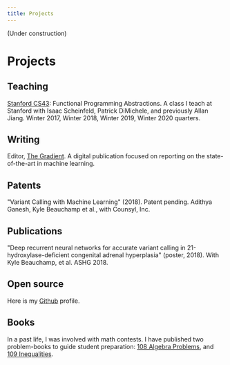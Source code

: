 ```yaml
---
title: Projects
---
```


(Under construction)

# Projects

## Teaching

[Stanford CS43](https://stanford-lambda.gitlab.io/): Functional Programming Abstractions.  A class I teach at Stanford with Isaac Scheinfeld, Patrick DiMichele, and previously Allan Jiang.  Winter 2017, Winter 2018, Winter 2019, Winter 2020 quarters.

## Writing

Editor, [The Gradient](https://thegradient.pub/).  A digital publication focused on reporting on the state-of-the-art in machine learning.

## Patents

"Variant Calling with Machine Learning" (2018).  Patent pending. Adithya Ganesh, Kyle Beauchamp et al., with Counsyl, Inc.

## Publications

"Deep recurrent neural networks for accurate variant calling in 21-hydroxylase-deficient congenital adrenal hyperplasia" (poster, 2018).   With Kyle Beauchamp, et al.  ASHG 2018.

## Open source

Here is my [Github](https://github.com/acganesh) profile.

## Books

In a past life, I was involved with math contests.  I have published two problem-books to guide student preparation: [108 Algebra Problems](https://bookstore.ams.org/xyz-5/), and [109 Inequalities](https://bookstore.ams.org/xyz-16/).
